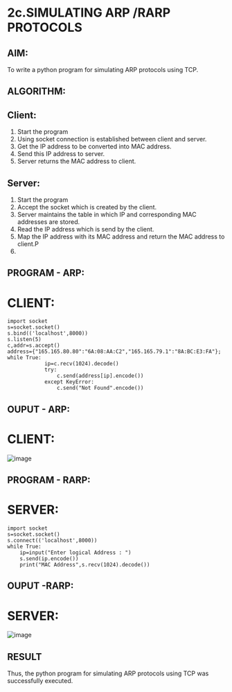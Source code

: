 # 2c.SIMULATING ARP /RARP PROTOCOLS
## AIM:
To write a python program for simulating ARP protocols using TCP.
## ALGORITHM:
## Client:
1. Start the program
2. Using socket connection is established between client and server.
3. Get the IP address to be converted into MAC address.
4. Send this IP address to server.
5. Server returns the MAC address to client.
## Server:
1. Start the program
2. Accept the socket which is created by the client.
3. Server maintains the table in which IP and corresponding MAC addresses are
stored.
4. Read the IP address which is send by the client.
5. Map the IP address with its MAC address and return the MAC address to client.P
6. 
## PROGRAM - ARP:
# CLIENT:
```
import socket 
s=socket.socket() 
s.bind(('localhost',8000)) 
s.listen(5) 
c,addr=s.accept() 
address={"165.165.80.80":"6A:08:AA:C2","165.165.79.1":"8A:BC:E3:FA"}; 
while True: 
            ip=c.recv(1024).decode() 
            try: 
                c.send(address[ip].encode()) 
            except KeyError: 
                c.send("Not Found".encode())
```
## OUPUT - ARP:
# CLIENT:
![image](https://github.com/Daniel-christal/2c.ARP_RARP_PROTOCOLS/assets/145742847/6f639999-6a2d-489a-af58-eef1c78636dd)
## PROGRAM - RARP:
# SERVER:
```
import socket
s=socket.socket()
s.connect(('localhost',8000))
while True:
    ip=input("Enter logical Address : ")
    s.send(ip.encode())
    print("MAC Address",s.recv(1024).decode())
```
## OUPUT -RARP:
# SERVER:
![image](https://github.com/Daniel-christal/2c.ARP_RARP_PROTOCOLS/assets/145742847/e3dc5f56-cd1e-4798-bfb5-46ca3a679de6)
## RESULT
Thus, the python program for simulating ARP protocols using TCP was successfully executed.
